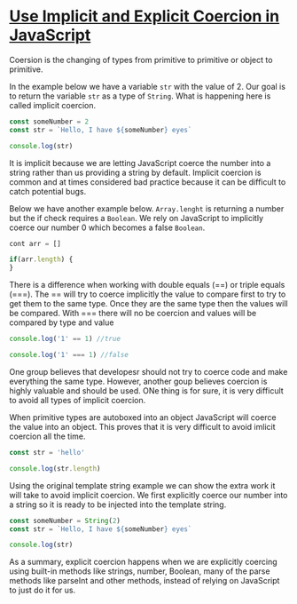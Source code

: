 # [Use Implicit and Explicit Coercion in JavaScript](https://egghead.io/lessons/javascript-use-implicit-and-explicit-coercion-in-javascript)

Coersion is the changing of types from primitive to primitive or object to primitive.

In the example below we have a variable `str` with the value of 2. Our goal is to return the variable `str` as a type of `String`. What is happening here is called implicit coercion.

```js
const someNumber = 2
const str = `Hello, I have ${someNumber} eyes`

console.log(str)
```

It is implicit because we are letting JavaScript coerce the number into a string rather than us providing a string by default. Implicit coercion is common and at times considered bad practice because it can be difficult to catch potential bugs.

Below we have another example below. `Array.lenght` is returning a number but the if check requires a `Boolean`. We rely on JavaScript to implicitly coerce our number 0 which becomes a false `Boolean`.

```js
cont arr = []

if(arr.length) {
}

```

There is a difference when working with double equals (==) or triple equals (===). The == will try to coerce implicitly the value to compare first to try to get them to the same type. Once they are the same type then the values will be compared. With === there will no be coercion and values will be compared by type and value

```js
console.log('1' == 1) //true

console.log('1' === 1) //false
```

One group believes that developesr should not try to coerce code and make everything the same type. However, another goup believes coercion is highly valuable and should be used. ONe thing is for sure, it is very difficult to avoid all types of implicit coercion.

When primitive types are autoboxed into an object JavaScript will coerce the value into an object. This proves that it is very difficult to avoid imlicit coercion all the time.

```js
const str = 'hello'

console.log(str.length)
```
Using the original template string example we can show the extra work it will take to avoid implicit coercion. We first explicitly coerce our number into a string so it is ready to be injected into the template string.

```js
const someNumber = String(2)
const str = `Hello, I have ${someNumber} eyes`

console.log(str)
```

As a summary, explicit coercion happens when we are explicitly coercing using built-in methods like strings, number, Boolean, many of the parse methods like parseInt and other methods, instead of relying on JavaScript to just do it for us.
